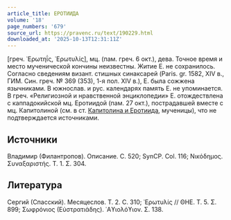 ```yaml
---
article_title: ЕРОТИИДА
volume: '18'
page_numbers: '679'
source_url: https://pravenc.ru/text/190229.html
downloaded_at: '2025-10-13T12:31:11Z'
---
```


[греч. ᾿Ερωτηΐς, ᾿Ερωτυλίς], мц. (пам. греч. 6 окт.), дева. Точное время и место мученической кончины неизвестны. Житие Е. не сохранилось. Согласно сведениям визант. стишных синаксарей (Paris. gr. 1582, XIV в., ГИМ. Син. греч. № 369 (353), 1-я пол. XIV в.), Е. была сожжена язычниками. В южнослав. и рус. календарях память Е. не упоминается. В греч. «Религиозной и нравственной энциклопедии» Е. отождествлена с каппадокийской мц. Еротиидой (пам. 27 окт.), пострадавшей вместе с мц. Капитолиной (см. в ст. [Капитолина и Еротиида](<https://pravenc.ru/text/Капитолина и Еротиида.html>), мученицы), что не подтверждается источниками.

## Источники

Владимир (Филантропов). Описание. С. 520; SynCP. Col. 116; Νικόδημος. Συναξαριστής. Τ. 1. Σ. 304.

## Литература

Сергий (Спасский). Месяцеслов. Т. 2. С. 310; ᾿Ερωτυλίς // ΘΗΕ. Τ. 5. Σ. 899; Σωφρόνιος (Εὐστρατιάδης). ῾Αϒιολόϒιον. Σ. 138.
